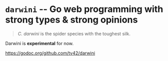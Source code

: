 # `darwini` -- Go web programming with strong types & strong opinions

> *C. darwini* is the spider species with the toughest silk.

Darwini is **experimental** for now.

https://godoc.org/github.com/tv42/darwini
